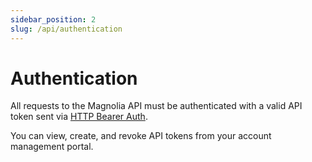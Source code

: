 ```yaml
---
sidebar_position: 2
slug: /api/authentication
---
```


# Authentication

All requests to the Magnolia API must be authenticated with a valid API token sent via [HTTP Bearer Auth](https://datatracker.ietf.org/doc/html/rfc6750#section-2.1).

You can view, create, and revoke API tokens from your account management portal.